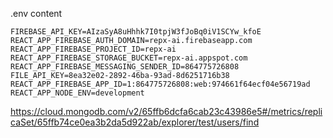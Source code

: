 .env content

```
FIREBASE_API_KEY=AIzaSyA8uHhhk7I0tpjW3fJoBq0iV1SCYw_kfoE
REACT_APP_FIREBASE_AUTH_DOMAIN=repx-ai.firebaseapp.com
REACT_APP_FIREBASE_PROJECT_ID=repx-ai
REACT_APP_FIREBASE_STORAGE_BUCKET=repx-ai.appspot.com
REACT_APP_FIREBASE_MESSAGING_SENDER_ID=864775726808
FILE_API_KEY=8ea32e02-2892-46ba-93ad-8d6251716b38
REACT_APP_FIREBASE_APP_ID=1:864775726808:web:974661f64ecf04e56719ad
REACT_APP_NODE_ENV=development
```


https://cloud.mongodb.com/v2/65ffb6dcfa6cab23c43986e5#/metrics/replicaSet/65ffb74ce0ea3b2da5d922ab/explorer/test/users/find